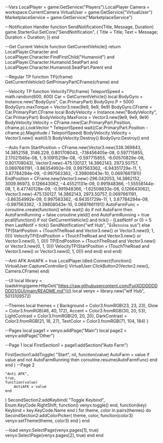   --Vars
 LocalPlayer = game:GetService("Players").LocalPlayer
 Camera = workspace.CurrentCamera
 VirtualUser = game:GetService("VirtualUser")
 MarketplaceService = game:GetService("MarketplaceService")


 --Notification Handler
function SendNotification(Title, Message, Duration)
    game.StarterGui:SetCore("SendNotification", {
        Title = Title;
        Text = Message;
        Duration = Duration;
    })
end


 --Get Current Vehicle
 function GetCurrentVehicle()
     return LocalPlayer.Character and LocalPlayer.Character:FindFirstChild("Humanoid") and LocalPlayer.Character.Humanoid.SeatPart and LocalPlayer.Character.Humanoid.SeatPart.Parent
 end
 
 --Regular TP
 function TP(cframe)
     GetCurrentVehicle():SetPrimaryPartCFrame(cframe)
 end
 
 --Velocity TP
 function VelocityTP(cframe)
     TeleportSpeed = math.random(600, 600)
     Car = GetCurrentVehicle()
     local BodyGyro = Instance.new("BodyGyro", Car.PrimaryPart)
     BodyGyro.P = 5000
     BodyGyro.maxTorque = Vector3.new(9e9, 9e9, 9e9)
     BodyGyro.CFrame = Car.PrimaryPart.CFrame
     local BodyVelocity = Instance.new("BodyVelocity", Car.PrimaryPart)
     BodyVelocity.MaxForce = Vector3.new(9e9, 9e9, 9e9)
     BodyVelocity.Velocity = CFrame.new(Car.PrimaryPart.Position, cframe.p).LookVector * TeleportSpeed
     wait((Car.PrimaryPart.Position - cframe.p).Magnitude / TeleportSpeed)
     BodyVelocity.Velocity = Vector3.new()
     wait(0.1)
     BodyVelocity:Destroy()
     BodyGyro:Destroy()
 end
 
 --Auto Farm
 StartPosition = CFrame.new(Vector3.new(338.369843, 14.3852158, 3146.229, 0.801708043, -7.18456405e-08, 0.597715855, 2.17021565e-08, 1, 9.10915219e-08, -0.597715855, -6.00570829e-08, 0.801708043), Vector3.new(-475.130127, 14.3862143, 2973.50757, 0.0697661191, -3.86354992e-09, 0.997563362, -6.94351729e-11, 1, 3.87784294e-09, -0.997563362, -3.39808043e-10, 0.0697661191))
EndPosition = CFrame.new(Vector3.new(-296.042053, 14.3862152, 3009.96973, 0.126643062, -4.45521131e-09, 0.991948366, -1.55558144e-08, 1, 6.47740128e-09, -0.991948366, -1.62508833e-08, 0.126643062), Vector3.new(-475.130127, 14.3862143, 2973.50757, 0.0697661191, -3.86354992e-09, 0.997563362, -6.94351729e-11, 1, 3.87784294e-09, -0.997563362, -3.39808043e-10, 0.0697661191))
AutoFarmFunc = coroutine.create(function()
    while wait() do
        if not AutoFarm then
            AutoFarmRunning = false
            coroutine.yield()
        end
        AutoFarmRunning = true
        pcall(function()
            if not GetCurrentVehicle() and tick() - (LastNotif or 0) > 5 then
                LastNotif = tick()
                SendNotification("wtf Hub", "มึงขึ้นรถก่อน sus")
            else
                TP(StartPosition + (TouchTheRoad and Vector3.new() or Vector3.new(0, 1, 0)))
                VelocityTP(EndPosition + (TouchTheRoad and Vector3.new() or Vector3.new(0, 1, 0)))
                TP(EndPosition + (TouchTheRoad and Vector3.new() or Vector3.new(0, 1, 0)))
                VelocityTP(StartPosition + (TouchTheRoad and Vector3.new() or Vector3.new(0, 1, 0)))
            end
        end)
    end
end)
 
 --Anti AFK
 AntiAFK = true
 LocalPlayer.Idled:Connect(function()
     VirtualUser:CaptureController()
     VirtualUser:ClickButton2(Vector2.new(), Camera.CFrame)
 end)
 
 --UI
local library = loadstring(game:HttpGet("https://raw.githubusercontent.com/FujiXDDDDDDDDD1/GUI/main/README.md"))()
local venyx = library.new("wtf Hub", 5013109572)

--Themes
local themes = {
    Background = Color3.fromRGB(23, 23, 23),
    Glow = Color3.fromRGB(46, 40, 172),
    Accent = Color3.fromRGB(30, 20, 53),
    LightContrast = Color3.fromRGB(20, 20, 20),
    DarkContrast = Color3.fromRGB(21, 18, 27),
    TextColor = Color3.fromRGB(71, 104, 184)
}

--Pages
local page1 = venyx:addPage("Main")
local page2 = venyx:addPage("Other")

--Page 1
local FirstSection1 = page1:addSection("Auto Farm")

FirstSection1:addToggle(
    "Start",
    nil,
    function(value)
        AutoFarm = value
        if value and not AutoFarmRunning then
            coroutine.resume(AutoFarmFunc)
        end
    end
)
--Page 2

    "Anti AFK",
    true,
    function(value)
        AntiAFK = value
    end
)
SecondSection2:addKeybind(
    "Toggle Keybind",
    Enum.KeyCode.RightShift,
    function()
        venyx:toggle()
    end,
    function(key)
        Keybind = key.KeyCode.Name
    end
)
for theme, color in pairs(themes) do
    SecondSection2:addColorPicker(
        theme,
        color,
        function(color3)
            venyx:setTheme(theme, color3)
        end
    )
end

--load
venyx:SelectPage(venyx.pages[1], true)
venyx:SelectPage(venyx.pages[2], true)
        end
end
